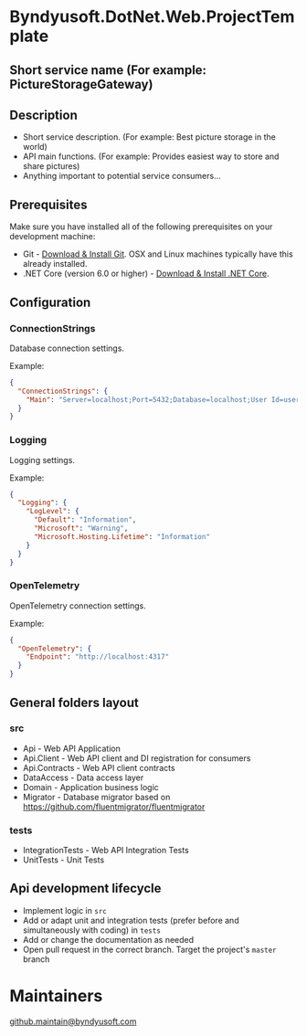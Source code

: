 ﻿# Byndyusoft.DotNet.Web.ProjectTemplate

## Short service name (For example: PictureStorageGateway)

## Description

- Short service description. (For example: Best picture storage in the world)
- API main functions. (For example: Provides easiest way to store and share pictures)
- Anything important to potential service consumers...

## Prerequisites

Make sure you have installed all of the following prerequisites on your development machine:

- Git - [Download & Install Git](https://git-scm.com/downloads). OSX and Linux machines typically have this already installed.
- .NET Core (version 6.0 or higher) - [Download & Install .NET Core](https://dotnet.microsoft.com/download/dotnet-core/6.0).

## Configuration

### ConnectionStrings
Database connection settings.

Example:
```json
{
  "ConnectionStrings": {
    "Main": "Server=localhost;Port=5432;Database=localhost;User Id=user1;Password=password1;POOLING=True;MINPOOLSIZE=1;MAXPOOLSIZE=1024;"
  }
}
```

### Logging
Logging settings.

Example:
```json
{
  "Logging": {
    "LogLevel": {
      "Default": "Information",
      "Microsoft": "Warning",
      "Microsoft.Hosting.Lifetime": "Information"
    }
  }
}
```

### OpenTelemetry
OpenTelemetry connection settings.

Example:
```json
{
  "OpenTelemetry": {
    "Endpoint": "http://localhost:4317"
  }
}
```

## General folders layout

### src

- Api - Web API Application
- Api.Client - Web API client and DI registration for consumers
- Api.Contracts - Web API client contracts
- DataAccess - Data access layer
- Domain - Application business logic
- Migrator - Database migrator based on https://github.com/fluentmigrator/fluentmigrator

### tests
- IntegrationTests - Web API Integration Tests
- UnitTests - Unit Tests

## Api development lifecycle

- Implement logic in `src`
- Add or adapt unit and integration tests (prefer before and simultaneously with coding) in `tests`
- Add or change the documentation as needed
- Open pull request in the correct branch. Target the project's `master` branch

# Maintainers

[github.maintain@byndyusoft.com](mailto:github.maintain@byndyusoft.com)